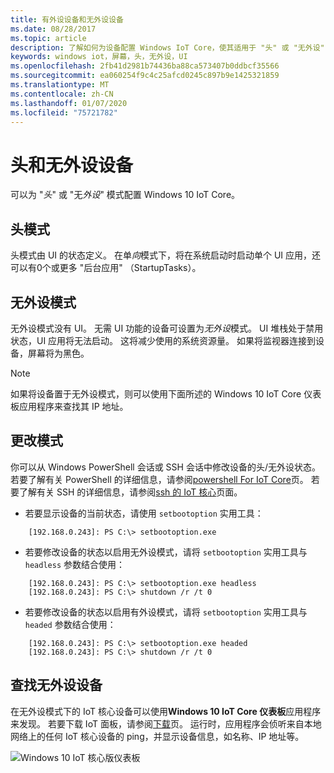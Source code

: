 ```yaml
---
title: 有外设设备和无外设设备
ms.date: 08/28/2017
ms.topic: article
description: 了解如何为设备配置 Windows IoT Core，使其适用于 "头" 或 "无外设" 模式。
keywords: windows iot，屏幕，头，无外设，UI
ms.openlocfilehash: 2fb41d2981b74436ba88ca573407b0ddbcf35566
ms.sourcegitcommit: ea060254f9c4c25afcd0245c897b9e1425321859
ms.translationtype: MT
ms.contentlocale: zh-CN
ms.lasthandoff: 01/07/2020
ms.locfileid: "75721782"
---
```

# <a name="headed-and-headless-devices"></a>头和无外设设备

可以为 "*头*" 或 "无*外设*" 模式配置 Windows 10 IoT Core。 

## <a name="headed-mode"></a>头模式
头模式由 UI 的状态定义。 在单*向*模式下，将在系统启动时启动单个 UI 应用，还可以有0个或更多 "后台应用" （StartupTasks）。 

## <a name="headless-mode"></a>无外设模式
无外设模式没有 UI。  无需 UI 功能的设备可设置为*无外设*模式。 UI 堆栈处于禁用状态，UI 应用将无法启动。 这将减少使用的系统资源量。 如果将监视器连接到设备，屏幕将为黑色。

> [!NOTE]
> 如果将设备置于无外设模式，则可以使用下面所述的 Windows 10 IoT Core 仪表板应用程序来查找其 IP 地址。

## <a name="changing-the-mode"></a>更改模式
你可以从 Windows PowerShell 会话或 SSH 会话中修改设备的头/无外设状态。 若要了解有关 PowerShell 的详细信息，请参阅[powershell For IoT Core](../connect-your-device/PowerShell.md)页。 若要了解有关 SSH 的详细信息，请参阅[ssh 的 IoT 核心](../connect-your-device/SSH.md)页面。

* 若要显示设备的当前状态，请使用 `setbootoption` 实用工具：

~~~
    [192.168.0.243]: PS C:\> setbootoption.exe
~~~

* 若要修改设备的状态以启用无外设模式，请将 `setbootoption` 实用工具与 `headless` 参数结合使用：

~~~
    [192.168.0.243]: PS C:\> setbootoption.exe headless
    [192.168.0.243]: PS C:\> shutdown /r /t 0
~~~

* 若要修改设备的状态以启用有外设模式，请将 `setbootoption` 实用工具与 `headed` 参数结合使用：

~~~
    [192.168.0.243]: PS C:\> setbootoption.exe headed
    [192.168.0.243]: PS C:\> shutdown /r /t 0
~~~

## <a name="finding-your-headless-device"></a>查找无外设设备

在无外设模式下的 IoT 核心设备可以使用**Windows 10 IoT Core 仪表板**应用程序来发现。  若要下载 IoT 面板，请参阅[下载](https://go.microsoft.com/fwlink/?LinkID=708576)页。
运行时，应用程序会侦听来自本地网络上的任何 IoT 核心设备的 ping，并显示设备信息，如名称、IP 地址等。

![Windows 10 IoT 核心版仪表板](../media/HeadlessMode/selectDevice.png)
